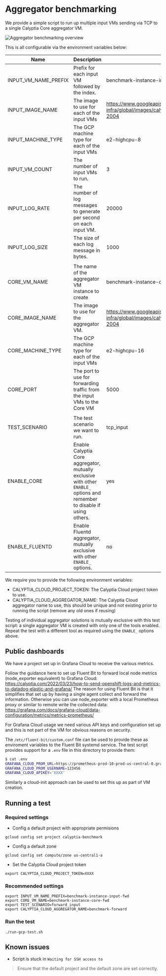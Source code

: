 # Aggregator benchmarking

We provide a simple script to run up multiple input VMs sending via TCP to a single Calyptia Core aggregator VM.

![Aggregator benchmarking overview](../resources/diagrams/Aggregator%20benchmarking.png)

This is all configurable via the environment variables below:

| Name | Description | Default |
|------|-------------|---------|
|INPUT_VM_NAME_PREFIX| Prefix for each input VM followed by the index. | benchmark-instance-input |
|INPUT_IMAGE_NAME| The image to use for each of the input VMs | <https://www.googleapis.com/compute/v1/projects/calyptia-infra/global/images/calyptia-vendor-comparison-ubuntu-2004> |
|INPUT_MACHINE_TYPE| The GCP machine type for each of the input VMs | e2-highcpu-8 |
|INPUT_VM_COUNT| The number of input VMs to run. | 3 |
|INPUT_LOG_RATE| The number of log messages to generate per second on each input VM. | 20000 |
|INPUT_LOG_SIZE| The size of each log message in bytes. | 1000 |
||||
|CORE_VM_NAME| The name of the aggregator VM instance to create | benchmark-instance-core |
|CORE_IMAGE_NAME| The image to use for the aggregator VM. | <https://www.googleapis.com/compute/v1/projects/calyptia-infra/global/images/calyptia-core-benchmark-ubuntu-2004> |
|CORE_MACHINE_TYPE| The GCP machine type for each of the input VMs | e2-highcpu-16 |
|CORE_PORT| The port to use for forwarding traffic from the input VMs to the Core VM | 5000 |
||||
|TEST_SCENARIO| The test scenario we want to run. | tcp_input |
|ENABLE_CORE| Enable Calyptia Core aggregator, mutually exclusive with other `ENABLE_` options and remember to disable if using others. | yes |
|ENABLE_FLUENTD| Enable Fluentd aggregator, mutually exclusive with other `ENABLE_` options. | no |

We require you to provide the following environment variables:

- CALYPTIA_CLOUD_PROJECT_TOKEN: The Calyptia Cloud project token to use.
- CALYPTIA_CLOUD_AGGREGATOR_NAME: The Calyptia Cloud aggregator name to use, this should be unique and not existing prior to running the script (remove any old ones if reusing)

Testing of individual aggregator solutions is mutually exclusive with this test script: a single aggregator VM is created with only one of the tools enabled.
Repeat the test with a different tool as required using the `ENABLE_` options above.

## Public dashboards

We have a project set up in Grafana Cloud to receive the various metrics.

Follow the guidance here to set up Fluent Bit to forward local node metrics (node_exporter equivalent) to Grafana Cloud: <https://calyptia.com/2022/03/23/how-to-send-openshift-logs-and-metrics-to-datadog-elastic-and-grafana/>
The reason for using Fluent Bit is that it simplifies that set up by having a single agent collect and forward the information.
Otherwise you can use node_exporter with a local Prometheus proxy or similar to remote write the collected data: <https://grafana.com/docs/grafana-cloud/data-configuration/metrics/metrics-prometheus/>

For Grafana Cloud usage we need various API keys and configuration set up and this is not part of the VM for obvious reasons on security.

The `/etc/fluent-bit/custom.conf` file can be used to provide these as enviroment variables to the Fluent Bit systemd service.
The test script provides support for a `.env` file in this directory to provide them:

```bash
$ cat .env
GRAFANA_CLOUD_PROM_URL=https://prometheus-prod-10-prod-us-central-0.grafana.net
GRAFANA_CLOUD_PROM_USERNAME=123456
GRAFANA_CLOUD_APIKEY='XXXX'
```

Similarly a cloud-init approach can be used to set this up as part of VM creation.

## Running a test

### Required settings

* Config a default project with appropriate permisions
```shell
gcloud config set project calyptia-benchmark
```

* Config a default zone
```shell
gcloud config set compute/zone us-central1-a
```

* Set the Calyptia Cloud project token
```shell
export CALYPTIA_CLOUD_PROJECT_TOKEN=XXXX
```

### Recommended settings

```shell
export INPUT_VM_NAME_PREFIX=benchmark-instance-input-fwd
export CORE_VM_NAME=benchmark-instance-core-fwd
export TEST_SCENARIO=forward_input
export CALYPTIA_CLOUD_AGGREGATOR_NAME=benchmark-forward
```

### Run the test

```shell
./run-gcp-test.sh
```


## Known issues

* Script is stuck in `Waiting for SSH access to`
> Ensure that the default project and the default zone are set correctly.
